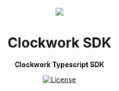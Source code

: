 <p align="center">
  <img src=https://imgur.com/IpOp9W3.jpg>
</p>

<h1 align="center">Clockwork SDK</h1>
<p align="center"><strong>Clockwork Typescript SDK</strong></p>

<div align="center">

  <a href="https://opensource.org/licenses/MIT">![License](https://img.shields.io/badge/License-MIT-yellow.svg)</a>  

</div>
